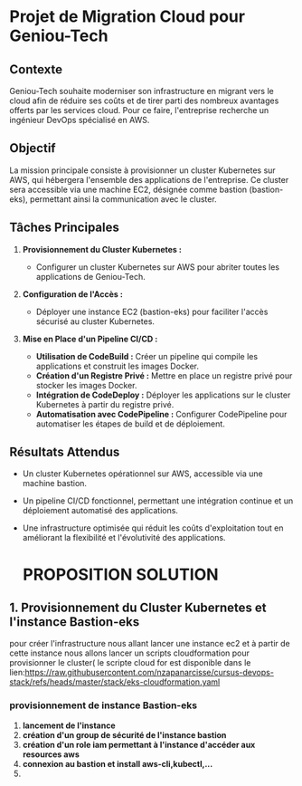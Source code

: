 # Projet de Migration Cloud pour Geniou-Tech

## Contexte
Geniou-Tech souhaite moderniser son infrastructure en migrant vers le cloud afin de réduire ses coûts et de tirer parti des nombreux avantages offerts par les services cloud. Pour ce faire, l'entreprise recherche un ingénieur DevOps spécialisé en AWS.

## Objectif
La mission principale consiste à provisionner un cluster Kubernetes sur AWS, qui hébergera l'ensemble des applications de l'entreprise. Ce cluster sera accessible via une machine EC2, désignée comme bastion (bastion-eks), permettant ainsi la communication avec le cluster.

## Tâches Principales

1. **Provisionnement du Cluster Kubernetes :**
   - Configurer un cluster Kubernetes sur AWS pour abriter toutes les applications de Geniou-Tech.

2. **Configuration de l'Accès :**
   - Déployer une instance EC2 (bastion-eks) pour faciliter l'accès sécurisé au cluster Kubernetes.

3. **Mise en Place d'un Pipeline CI/CD :**
   - **Utilisation de CodeBuild :** Créer un pipeline qui compile les applications et construit les images Docker.
   - **Création d'un Registre Privé :** Mettre en place un registre privé pour stocker les images Docker.
   - **Intégration de CodeDeploy :** Déployer les applications sur le cluster Kubernetes à partir du registre privé.
   - **Automatisation avec CodePipeline :** Configurer CodePipeline pour automatiser les étapes de build et de déploiement.

## Résultats Attendus
- Un cluster Kubernetes opérationnel sur AWS, accessible via une machine bastion.
- Un pipeline CI/CD fonctionnel, permettant une intégration continue et un déploiement automatisé des applications.
- Une infrastructure optimisée qui réduit les coûts d'exploitation tout en améliorant la flexibilité et l'évolutivité des applications.

  # PROPOSITION SOLUTION
## 1. Provisionnement du Cluster Kubernetes et l'instance Bastion-eks
pour créer l'infrastructure nous allant lancer une instance ec2 et à partir de cette instance nous allons lancer un scripts cloudformation pour provisionner le cluster( le scripte cloud for est disponible dans le lien:https://raw.githubusercontent.com/nzapanarcisse/cursus-devops-stack/refs/heads/master/stack/eks-cloudformation.yaml
   ### provisionnement de instance Bastion-eks
   1. **lancement de l'instance**
   2. **création d'un group de sécurité de l'instance bastion**
   3. **création d'un role iam permettant à l'instance d'accéder aux resources aws**
   4. **connexion au bastion et install aws-cli,kubectl,...**
   5. 
   
